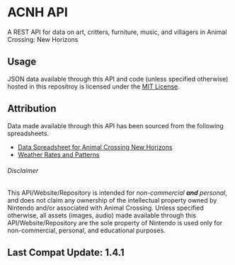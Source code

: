 # ACNH API

A REST API for data on art, critters, furniture, music, and villagers in Animal Crossing: New Horizons

## Usage
JSON data available through this API and code (unless specified otherwise) hosted in this repositroy is licensed under 
the [MIT License](license). 

## Attribution


Data made available through this API has been sourced from the following spreadsheets.
- [Data Spreadsheet for Animal Crossing New Horizons](https://docs.google.com/spreadsheets/d/13d_LAJPlxMa_DubPTuirkIV4DERBMXbrWQsmSh8ReK4/edit#gid=1531928528)
- [Weather Rates and Patterns](https://docs.google.com/spreadsheets/d/16VjCWO94jG_QexsBAjoKLntyfUF_e-B6WPRl8l-jM1o/edit#gid=1352096489)

###### Disclaimer

This API/Website/Repository is intended for _non-commercial **and** personal_, and does not claim any ownership of the intellectual
property owned by Nintendo and/or associated with Animal Crossing. Unless specified otherwise, all assets (images, audio) 
made available through this API/Website/Repository are the sole property of Nintendo is used only for non-commercial, 
personal, and educational purposes.

## Last Compat Update: 1.4.1
